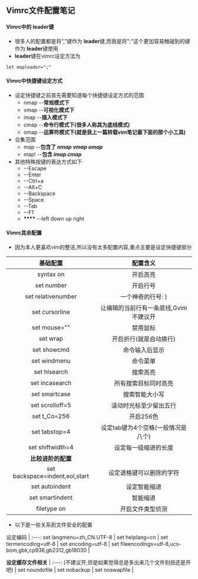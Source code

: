 ## Vimrc文件配置笔记

#### Vimrc中的 **leader**键
- 很多人的配置都是将","键作为 **leader**键,而我是将";"这个更加容易触碰到的键作为 **leader**键使用
-  **leader**键在vimrc设定方法为
```
let mapleader=";"
```

#### Vimrc中快捷键设定方式
- 设定快捷键之前首先需要知道每个快捷键设定方式的范围
	- nmap --**常规模式下**
	- vmap --**可视化模式下**
	- imap --**插入模式下**
	- cmap --**命令行模式下(很多人称其为底线模式)**
	- omap --**运算符模式下(就是我上一篇转载vim笔记最下面的那个小工具)**
- 合集范围
	- map --**包含了 *nmap vmap omap***
	- map! --**包含 *imap cmap***
- 其他特殊按键的表达方式如下
	- **<ESC>** --Escape
	- **<CR>** --Enter
	- **<C-A>** --Ctrl+a
	- **<A-C>** --Alt+C
	- **<BACKSPACE>** --Backspace
	- **<SPACE>** --Space
	- **<TAB>** --Tab
	- **<F1>** --F1
	- **<LEFT>****<DOWN>****<UP>****<RIGHT>** --left down up right

#### Vimrc其余配置
- 因为本人更喜欢vim的整洁,所以没有太多配置内容,重点主要是设定快捷键部分

基础配置 | 配置含义 
:---: | :---: |
syntax on | 开启高亮 
set number | 开启行号 
set relativenumber | 一个神奇的行号: )
set cursorline | 让编辑的当前行有一条底线,Gvim不建议开
set mouse="" | 禁用鼠标
set wrap | 开启折行(就是自动换行)
set showcmd | 命令输入后显示
set windmenu | 命令菜单
set hlsearch | 搜索高亮
set incasearch | 所有搜索目标同时高亮
set smartcase | 搜索智能大小写
set scrolloff=5 | 滚动时光标至少留出五行
set t_Co=256 | 开启256色
set tabstop=4 | 设定tab键为4个空格(一般情况是八个)
set shiftwidth=4 | 设定每一级缩进的长度
**比较进阶的配置** |
set backspace=indent,eol,start | 设定退格键可以删除的字符
set autoindent | 设定智能缩进
set smartindent | 智能缩进
filetype on | 开启文件类型侦测

- 以下是一些关系到文件安全的配置

设定编码 | 
:---: 
set langmenu=zh_CN.UTF-8 |
set helplang=cn |
set termencoding=utf-8 |
set encoding=utf-8 |
set fileencodings=utf-8,ucs-bom,gbk,cp936,gb2312,gb18030 |


**设定缓存文件相关** |
:---: 
(不建议开,但是如果觉得总是多出来几个文件别扭还是开吧) |
set noundofile |
set nobackup |
set noswapfile |
